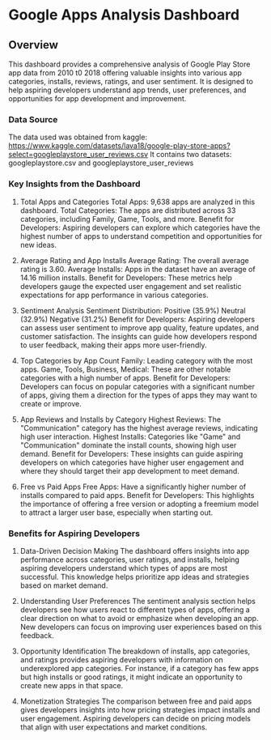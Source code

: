 # Google Apps Analysis Dashboard

## Overview
This dashboard provides a comprehensive analysis of Google Play Store app data from 2010 t0 2018 offering valuable insights into various app categories, installs, reviews, ratings, and user sentiment. It is designed to help aspiring developers understand app trends, user preferences, and opportunities for app development and improvement. 

### Data Source
The data used was obtained from kaggle: https://www.kaggle.com/datasets/lava18/google-play-store-apps?select=googleplaystore_user_reviews.csv
It contains two datasets: googleplaystore.csv and googleplaystore_user_reviews


### Key Insights from the Dashboard

1. Total Apps and Categories
Total Apps: 9,638 apps are analyzed in this dashboard.
Total Categories: The apps are distributed across 33 categories, including Family, Game, Tools, and more.
Benefit for Developers: Aspiring developers can explore which categories have the highest number of apps to understand competition and opportunities for new ideas.

2. Average Rating and App Installs
Average Rating: The overall average rating is 3.60.
Average Installs: Apps in the dataset have an average of 14.16 million installs.
Benefit for Developers: These metrics help developers gauge the expected user engagement and set realistic expectations for app performance in various categories.

3. Sentiment Analysis
Sentiment Distribution:
Positive (35.9%)
Neutral (32.9%)
Negative (31.2%)
Benefit for Developers: Aspiring developers can assess user sentiment to improve app quality, feature updates, and customer satisfaction. The insights can guide how developers respond to user feedback, making their apps more user-friendly.

4. Top Categories by App Count
Family: Leading category with the most apps.
Game, Tools, Business, Medical: These are other notable categories with a high number of apps.
Benefit for Developers: Developers can focus on popular categories with a significant number of apps, giving them a direction for the types of apps they may want to create or improve.

5. App Reviews and Installs by Category
Highest Reviews: The "Communication" category has the highest average reviews, indicating high user interaction.
Highest Installs: Categories like "Game" and "Communication" dominate the install counts, showing high user demand.
Benefit for Developers: These insights can guide aspiring developers on which categories have higher user engagement and where they should target their app development to meet demand.

6. Free vs Paid Apps
Free Apps: Have a significantly higher number of installs compared to paid apps.
Benefit for Developers: This highlights the importance of offering a free version or adopting a freemium model to attract a larger user base, especially when starting out.

### Benefits for Aspiring Developers
1. Data-Driven Decision Making
The dashboard offers insights into app performance across categories, user ratings, and installs, helping aspiring developers understand which types of apps are most successful. This knowledge helps prioritize app ideas and strategies based on market demand.

2. Understanding User Preferences
The sentiment analysis section helps developers see how users react to different types of apps, offering a clear direction on what to avoid or emphasize when developing an app. New developers can focus on improving user experiences based on this feedback.

3. Opportunity Identification
The breakdown of installs, app categories, and ratings provides aspiring developers with information on underexplored app categories. For instance, if a category has few apps but high installs or good ratings, it might indicate an opportunity to create new apps in that space.

4. Monetization Strategies
The comparison between free and paid apps gives developers insights into how pricing strategies impact installs and user engagement. Aspiring developers can decide on pricing models that align with user expectations and market conditions.


